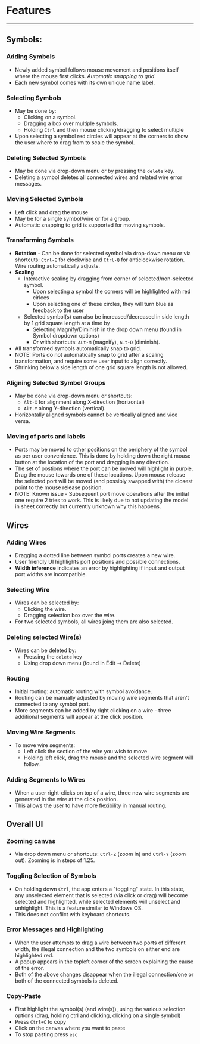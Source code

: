 # Features
--------

## Symbols:

### Adding Symbols
- Newly added symbol follows mouse movement and positions itself where the mouse first clicks. *Automatic snapping to grid*.
- Each new symbol comes with its own unique name label.

### Selecting Symbols
- May be done by: 
    - Clicking on a symbol.
    - Dragging a box over multiple symbols.
    - Holding `Ctrl` and then mouse clicking/dragging to select multiple
- Upon selecting a symbol red circles will appear at the corners to show the user where to drag from to scale the symbol.

### Deleting Selected Symbols
- May be done via drop-down menu or by pressing the `delete` key.
- Deleting a symbol deletes all connected wires and related wire error messages.

### Moving Selected Symbols
- Left click and drag the mouse
- May be for a single symbol/wire or for a group.
- Automatic snapping to grid is supported for moving symbols.

### Transforming Symbols
- **Rotation** - Can be done for selected symbol via drop-down menu or via shortcuts: `Ctrl-E` for clockwise and `Ctrl-Q` for anticlockwise rotation. Wire routing automatically adjusts.
- **Scaling** 
    - Interactive scaling by dragging from corner of selected/non-selected symbol.
        - Upon selecting a symbol the corners will be highlighted with red cirlces
        - Upon selecting one of these circles, they will turn blue as feedback to the user
    - Selected symbol(s) can also be increased/decreased in side length by 1 grid square length at a time by
        - Selecting Magnify/Diminish in the drop down menu (found in Symbol dropdown options)
        - Or with shortcuts: `ALt-M` (magnify), `ALt-D` (diminish).
- All transformed symbols automatically snap to grid. 
- NOTE: Ports do not automatically snap to grid after a scaling transformation, and require some user input to align correctly.
- Shrinking below a side length of one grid square length is not allowed.

### Aligning Selected Symbol Groups
- May be done via drop-down menu or shortcuts:
    - `Alt-X` for alignment along X-direction (horizontal)
    - `Alt-Y` along Y-direction (vertical). 
- Horizontally aligned symbols cannot be vertically aligned and vice versa.

### Moving of ports and labels
- Ports may be moved to other positions on the periphery of the symbol as per user convenience. This is done by holding down the right mouse button at the location of the port and dragging in any direction.
- The set of postions where the port can be moved will highlight in purple. Drag the mouse towards one of these locations. Upon mouse release the selected port will be moved (and possibly swapped with) the closest point to the mouse release position. 
- NOTE: Known issue - Subsequent port move operations after the initial one require 2 tries to work. This is likely due to not updating the model in sheet correctly but currently unknown why this happens.

## Wires

### Adding Wires
- Dragging a dotted line between symbol ports creates a new wire.
- User friendly UI highlights port positions and possible connections.
- **Width inference** indicates an error by highlighting if input and output port widths are incompatible.

### Selecting Wire
- Wires can be selected by:
    - Clicking the wire.
    - Dragging selection box over the wire.
- For two selected symbols, all wires joing them are also selected.

### Deleting selected Wire(s)
- Wires can be deleted by:
    - Pressing the `delete` key 
    - Using drop down menu (found in Edit -> Delete)

### Routing
- Initial routing: automatic routing with symbol avoidance.
- Routing can be manually adjusted by moving wire segments that aren't connected to any symbol port.
- More segments can be added by right clicking on a wire - three additional segments will appear at the click position.

### Moving Wire Segments
- To move wire segments:
    - Left click the section of the wire you wish to move
    - Holding left click, drag the mouse and the selected wire segment will follow.

### Adding Segments to Wires
- When a user right-clicks on top of a wire, three new wire segments are generated in the wire at the click position. 
- This allows the user to have more flexibility in manual routing.

## Overall UI

### Zooming canvas
- Via drop down menu or shortcuts: `Ctrl-Z` (zoom in) and `Ctrl-Y` (zoom out). Zooming is in steps of 1.25.

### Toggling Selection of Symbols
- On holding down `Ctrl`, the app enters a "toggling" state. In this state, any unselected element that is selected (via click or drag) will become selected and highlighted, while selected elements will unselect and unhighlight. This is a feature similar to Windows OS.
- This does not conflict with keyboard shortcuts.

### Error Messages and Highlighting
- When the user attempts to drag a wire between two ports of different width, the illegal connection and the two symbols on either end are highlighted red.
- A popup appears in the topleft corner of the screen explaining the cause of the error.
- Both of the above changes disappear when the illegal connection/one or both of the connected symbols is deleted.

### Copy-Paste
- First highlight the symbol(s) (and wire(s)), using the various selection options (drag, holding ctrl and clicking, clicking on a single symbol)
- Press `Ctrl+C` to copy
- Click on the canvas where you want to paste
- To stop pasting press `esc`
